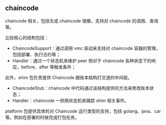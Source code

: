 ## chaincode

chaincode 相关，包括生成 chaincode 镜像，支持对 chaincode 的调用、查询等。

比较核心的结构包括：

* ChaincodeSupport：通过调用 vmc 驱动来支持对 chaincode 容器的管理，包括部署、执行合约等；
* Handler：通过一个状态机来维护 peer 侧对于 chaincode 各种状态下的响应，before、after 等触发条件；

此外，shim 包负责提供 Chaincode 跟账本结构打交道的中间层。

* ChaincodeStub：chaincode 中代码通过该结构提供的方法来修改账本状态；
* Handler：chaincode 一侧用状态机来跟踪 shim 相关事件。

platform 包提供具体的对 Chaincode 运行类型的支持，包括 golang、java、car 等。例如在部署的时候完成打包任务。